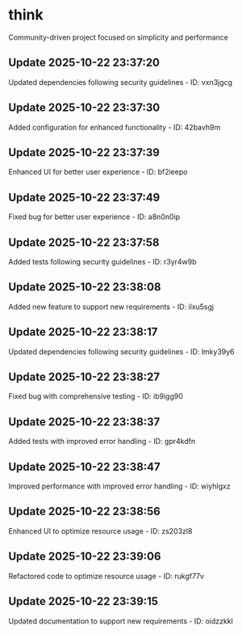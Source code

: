 # think
Community-driven project focused on simplicity and performance

## Update 2025-10-22 23:37:20
Updated dependencies following security guidelines - ID: vxn3jgcg


## Update 2025-10-22 23:37:30
Added configuration for enhanced functionality - ID: 42bavh9m


## Update 2025-10-22 23:37:39
Enhanced UI for better user experience - ID: bf2ieepo


## Update 2025-10-22 23:37:49
Fixed bug for better user experience - ID: a8n0n0ip


## Update 2025-10-22 23:37:58
Added tests following security guidelines - ID: r3yr4w9b


## Update 2025-10-22 23:38:08
Added new feature to support new requirements - ID: ilxu5sgj


## Update 2025-10-22 23:38:17
Updated dependencies following security guidelines - ID: lmky39y6


## Update 2025-10-22 23:38:27
Fixed bug with comprehensive testing - ID: ib9igg90


## Update 2025-10-22 23:38:37
Added tests with improved error handling - ID: gpr4kdfn


## Update 2025-10-22 23:38:47
Improved performance with improved error handling - ID: wiyhlgxz


## Update 2025-10-22 23:38:56
Enhanced UI to optimize resource usage - ID: zs203zl8


## Update 2025-10-22 23:39:06
Refactored code to optimize resource usage - ID: rukgf77v


## Update 2025-10-22 23:39:15
Updated documentation to support new requirements - ID: oidzzkkl

